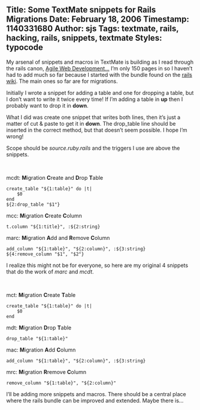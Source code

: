 Title: Some TextMate snippets for Rails Migrations
Date: February 18, 2006
Timestamp: 1140331680
Author: sjs
Tags: textmate, rails, hacking, rails, snippets, textmate
Styles: typocode
----

<p>My arsenal of snippets and macros in TextMate is building as I read through the rails canon, <a href="http://web.archive.org/web/20060615034816/http://www.pragmaticprogrammer.com/titles/rails/" title="Agile Web Development With Rails">Agile Web Development…</a> I’m only 150 pages in so I haven’t had to add much so far because I started with the bundle found on the <a href="http://web.archive.org/web/20060615034816/http://wiki.rubyonrails.org/rails/pages/TextMate">rails wiki</a>. The main ones so far are for migrations.</p><p>Initially I wrote a snippet for adding a table and one for dropping a table, but I don’t want to write it twice every time! If I’m adding a table in <strong>up</strong> then I probably want to drop it in <strong>down</strong>.</p>

<p>What I did was create one snippet that writes both lines, then it’s just a matter of cut &amp; paste to get it in <strong>down</strong>. The drop_table line should be inserted in the correct method, but that doesn’t seem possible. I hope I’m wrong!</p>

<p>Scope should be <em>source.ruby.rails</em> and the triggers I use are above the snippets.  </p>

<p>&nbsp;</p>

<p>mcdt: <strong>M</strong>igration <strong>C</strong>reate and <strong>D</strong>rop <strong>T</strong>able</p>

<pre><code>create_table "${1:table}" do |t|
    $0
end
${2:drop_table "$1"}
</code></pre>

<p>mcc: <strong>M</strong>igration <strong>C</strong>reate <strong>C</strong>olumn</p>

<pre><code>t.column "${1:title}", :${2:string}
</code></pre>

<p>marc: <strong>M</strong>igration <strong>A</strong>dd and <strong>R</strong>emove <strong>C</strong>olumn</p>

<pre><code>add_column "${1:table}", "${2:column}", :${3:string}
${4:remove_column "$1", "$2"}
</code></pre>

<p>I realize this might not be for everyone, so here are my original 4 snippets that do the work of <em>marc</em> and <em>mcdt</em>.</p>

<p>&nbsp;</p>

<p>mct: <strong>M</strong>igration <strong>C</strong>reate <strong>T</strong>able</p>

<pre><code>create_table "${1:table}" do |t|
    $0
end
</code></pre>

<p>mdt: <strong>M</strong>igration <strong>D</strong>rop <strong>T</strong>able</p>

<pre><code>drop_table "${1:table}"
</code></pre>

<p>mac: <strong>M</strong>igration <strong>A</strong>dd <strong>C</strong>olumn</p>

<pre><code>add_column "${1:table}", "${2:column}", :${3:string}
</code></pre>

<p>mrc: <strong>M</strong>igration <strong>R</strong>remove <strong>C</strong>olumn</p>

<pre><code>remove_column "${1:table}", "${2:column}"
</code></pre>

<p>I’ll be adding more snippets and macros. There should be a central place where the rails bundle can be improved and extended. Maybe there is…</p>
